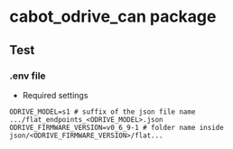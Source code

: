 # cabot_odrive_can package
## Test
### .env file
- Required settings
```
ODRIVE_MODEL=s1 # suffix of the json file name .../flat_endpoints_<ODRIVE_MODEL>.json
ODRIVE_FIRMWARE_VERSION=v0_6_9-1 # folder name inside json/<ODRIVE_FIRMWARE_VERSION>/flat...
```
